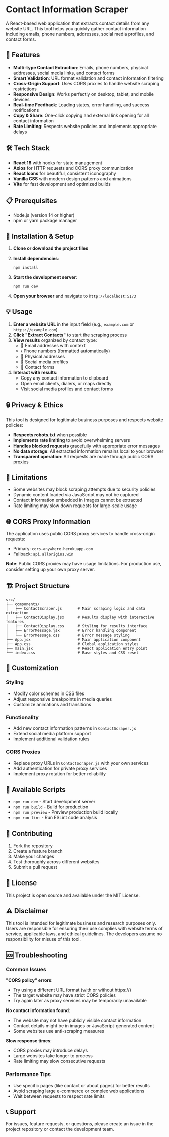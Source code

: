 # Contact Information Scraper

A React-based web application that extracts contact details from any website URL. This tool helps you quickly gather contact information including emails, phone numbers, addresses, social media profiles, and contact forms.

## 🚀 Features

- **Multi-type Contact Extraction**: Emails, phone numbers, physical addresses, social media links, and contact forms
- **Smart Validation**: URL format validation and contact information filtering
- **Cross-Origin Support**: Uses CORS proxies to handle website scraping restrictions
- **Responsive Design**: Works perfectly on desktop, tablet, and mobile devices
- **Real-time Feedback**: Loading states, error handling, and success notifications
- **Copy & Share**: One-click copying and external link opening for all contact information
- **Rate Limiting**: Respects website policies and implements appropriate delays

## 🛠️ Tech Stack

- **React 18** with hooks for state management
- **Axios** for HTTP requests and CORS proxy communication
- **React Icons** for beautiful, consistent iconography
- **Vanilla CSS** with modern design patterns and animations
- **Vite** for fast development and optimized builds

## 📋 Prerequisites

- Node.js (version 14 or higher)
- npm or yarn package manager

## 🔧 Installation & Setup

1. **Clone or download the project files**

2. **Install dependencies**:
   ```bash
   npm install
   ```

3. **Start the development server**:
   ```bash
   npm run dev
   ```

4. **Open your browser** and navigate to `http://localhost:5173`

## 💡 Usage

1. **Enter a website URL** in the input field (e.g., `example.com` or `https://example.com`)
2. **Click "Extract Contacts"** to start the scraping process
3. **View results** organized by contact type:
   - 📧 Email addresses with context
   - 📞 Phone numbers (formatted automatically)
   - 📍 Physical addresses
   - 🔗 Social media profiles
   - 📝 Contact forms
4. **Interact with results**:
   - Copy any contact information to clipboard
   - Open email clients, dialers, or maps directly
   - Visit social media profiles and contact forms

## 🔒 Privacy & Ethics

This tool is designed for legitimate business purposes and respects website policies:

- **Respects robots.txt** when possible
- **Implements rate limiting** to avoid overwhelming servers
- **Handles blocked requests** gracefully with appropriate error messages
- **No data storage**: All extracted information remains local to your browser
- **Transparent operation**: All requests are made through public CORS proxies

## 🚨 Limitations

- Some websites may block scraping attempts due to security policies
- Dynamic content loaded via JavaScript may not be captured
- Contact information embedded in images cannot be extracted
- Rate limiting may slow down requests for large-scale usage

## 🌐 CORS Proxy Information

The application uses public CORS proxy services to handle cross-origin requests:
- Primary: `cors-anywhere.herokuapp.com`
- Fallback: `api.allorigins.win`

**Note**: Public CORS proxies may have usage limitations. For production use, consider setting up your own proxy server.

## 🏗️ Project Structure

```
src/
├── components/
│   ├── ContactScraper.js       # Main scraping logic and data extraction
│   ├── ContactDisplay.jsx      # Results display with interactive features
│   ├── ContactDisplay.css      # Styling for results interface
│   ├── ErrorMessage.jsx        # Error handling component
│   └── ErrorMessage.css        # Error message styling
├── App.jsx                     # Main application component
├── App.css                     # Global application styles
├── main.jsx                    # React application entry point
└── index.css                   # Base styles and CSS reset
```

## 🎨 Customization

### Styling
- Modify color schemes in CSS files
- Adjust responsive breakpoints in media queries
- Customize animations and transitions

### Functionality
- Add new contact information patterns in `ContactScraper.js`
- Extend social media platform support
- Implement additional validation rules

### CORS Proxies
- Replace proxy URLs in `ContactScraper.js` with your own services
- Add authentication for private proxy services
- Implement proxy rotation for better reliability

## 🔧 Available Scripts

- `npm run dev` - Start development server
- `npm run build` - Build for production
- `npm run preview` - Preview production build locally
- `npm run lint` - Run ESLint code analysis

## 🤝 Contributing

1. Fork the repository
2. Create a feature branch
3. Make your changes
4. Test thoroughly across different websites
5. Submit a pull request

## 📜 License

This project is open source and available under the MIT License.

## ⚠️ Disclaimer

This tool is intended for legitimate business and research purposes only. Users are responsible for ensuring their use complies with website terms of service, applicable laws, and ethical guidelines. The developers assume no responsibility for misuse of this tool.

## 🆘 Troubleshooting

### Common Issues

**"CORS policy" errors**:
- Try using a different URL format (with or without https://)
- The target website may have strict CORS policies
- Try again later as proxy services may be temporarily unavailable

**No contact information found**:
- The website may not have publicly visible contact information
- Contact details might be in images or JavaScript-generated content
- Some websites use anti-scraping measures

**Slow response times**:
- CORS proxies may introduce delays
- Large websites take longer to process
- Rate limiting may slow consecutive requests

### Performance Tips

- Use specific pages (like contact or about pages) for better results
- Avoid scraping large e-commerce or complex web applications
- Wait between requests to respect rate limits

## 📞 Support

For issues, feature requests, or questions, please create an issue in the project repository or contact the development team.